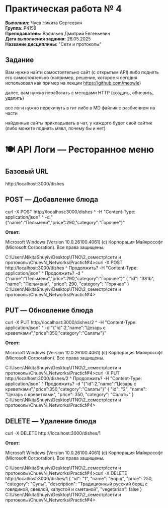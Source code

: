 # Практическая работа № 4

**Выполнил:** Чуев Никита Сергеевич  
**Группа:** P4150  
**Преподаватель:** Васильев Дмитрий Евгеньевич  
**Дата выполнения задания:** 26.05.2025  
**Название дисциплины:** "Сети и протоколы"  

## Задание

Вам нужно найти самостоятельно сайт (с открытым API) либо поднять его самостоятельно (например, решение, которое я сегодня использовал как пример на лекции https://github.com/meowle)

далее, вам нужно поработать с методами HTTP (создать, обновить, удалить)

все логи нужно перекинуть в гит либо в MD файлик с разбиением на части 

найденные сайты прикладывать в чат, у каждого будет свой сайтик (либо можете поднять мявл, почему бы и нет)

# 🍽️ API Логи — Ресторанное меню

##  Базовый URL

http://localhost:3000/dishes

##  POST — Добавление блюда

curl -X POST http://localhost:3000/dishes ^
-H "Content-Type: application/json" ^
-d "{\"name\":\"Пельмени\",\"price\":290,\"category\":\"Горячее\"}"

**Ответ:**

Microsoft Windows [Version 10.0.26100.4061]
(c) Корпорация Майкрософт (Microsoft Corporation). Все права защищены.

C:\Users\NikitaShuyiv\Desktop\ITNO\2_семестр\сети и протоколы\ChuevN_Networks\Practic№4>curl -X POST http://localhost:3000/dishes ^
Продолжить? -H "Content-Type: application/json" ^
Продолжить? -d "{\"name\":\"Пельмени\",\"price\":290,\"category\":\"Горячее\"}"
{
  "id": "381b",
  "name": "Пельмени",
  "price": 290,
  "category": "Горячее"
}
C:\Users\NikitaShuyiv\Desktop\ITNO\2_семестр\сети и протоколы\ChuevN_Networks\Practic№4>

## PUT — Обновление блюда


curl -X PUT http://localhost:3000/dishes/2 ^
-H "Content-Type: application/json" ^
-d "{\"id\":2,\"name\":\"Цезарь с креветками\",\"price\":350,\"category\":\"Салаты\"}"


**Ответ:**


Microsoft Windows [Version 10.0.26100.4061]
(c) Корпорация Майкрософт (Microsoft Corporation). Все права защищены.

C:\Users\NikitaShuyiv\Desktop\ITNO\2_семестр\сети и протоколы\ChuevN_Networks\Practic№4>curl -X PUT http://localhost:3000/dishes/2 ^
Продолжить? -H "Content-Type: application/json" ^
Продолжить? -d "{\"id\":2,\"name\":\"Цезарь с креветками\",\"price\":350,\"category\":\"Салаты\"}"
{
  "id": "2",
  "name": "Цезарь с креветками",
  "price": 350,
  "category": "Салаты"
}
C:\Users\NikitaShuyiv\Desktop\ITNO\2_семестр\сети и протоколы\ChuevN_Networks\Practic№4>

##  DELETE — Удаление блюда


curl -X DELETE http://localhost:3000/dishes/1


**Ответ:**

Microsoft Windows [Version 10.0.26100.4061]
(c) Корпорация Майкрософт (Microsoft Corporation). Все права защищены.

C:\Users\NikitaShuyiv\Desktop\ITNO\2_семестр\сети и протоколы\ChuevN_Networks\Practic№4>curl -X DELETE http://localhost:3000/dishes/1
{
  "id": "1",
  "name": "Борщ",
  "price": 250,
  "category": "Супы",
  "description": "Традиционный русский борщ с говядиной, свеклой, капустой и сметаной",
  "vegetarian": false
}
C:\Users\NikitaShuyiv\Desktop\ITNO\2_семестр\сети и протоколы\ChuevN_Networks\Practic№4>